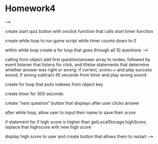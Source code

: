 # Homework4
<!-- This is the homework to create a quiz through dynamically updated html using js -->
<!-- create object to hold question/answer arrays --> -->

<!-- create function that pulls array from object and applies array index to dynamically created nodes -->

create start quiz button with onclick function that calls start timer function

create while loop to run game script while timer counts down to 0

within while loop create a for loop that goes through all 10 questions -->

calling from object add first question/answer array to nodes, followed by event listener that listens for click, and if/else statements that determine whether answer was right or wrong: if correct, score++ and play success sound, if wrong subtract 45 seconds from timer and play wrong sound 

create for loop that pulls indexes from object key

create timer for 300 seconds

create "next question" button that displays after user clicks answer

after while loop, allow user to input their name to save their score

if statement for if high score is higher than getLocalStorage.highScore, replace that highscore with new high score

display high score to user and create button that allows them to restart -->